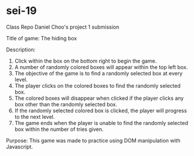 # sei-19
Class Repo
Daniel Choo's project 1 submission

Title of game:
The hiding box

Description:
1. Click within the box on the bottom right to begin the game.
2. A number of randomly colored boxes will appear within the top left box.
3. The objective of the game is to find a randomly selected box at every level.
4. The player clicks on the colored boxes to find the randomly selected box.
5. The colored boxes will disappear when clicked if the player clicks any box other than the randomly selected box.
6. If the randomly selected colored box is clicked, the player will progress to the next level.
7. The game ends when the player is unable to find the randomly selected box within the number of tries given.

Purpose:
This game was made to practice using DOM manipulation with Javascript.

